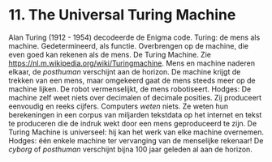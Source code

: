 # 11. The Universal Turing Machine
Alan Turing (1912 - 1954) decodeerde de Enigma code. Turing: de mens als machine. Gedetermineerd, als functie. Overbrengen op de machine, die even goed kan rekenen als de mens. De Turing Machine.  Zie https://nl.m.wikipedia.org/wiki/Turingmachine. Mens en machine naderen elkaar, de *posthuman* verschijnt aan de horizon. De machine krijgt de trekken van een mens, maar omgekeerd gaat de mens steeds meer op de machine lijken. De robot vermenselijkt, de mens robotiseert. Hodges: De machine zelf weet niets over decimalen of decimale posities. Zij produceert eenvoudig en reeks cijfers. Computers *weten* niets. Ze weten hun berekeningen in een corpus van miljarden tekstdata op het internet en tekst te produceren die de indruk wekt door een mens geproduceerd te zijn. 
De Turing Machine is universeel: hij kan het werk van elke machine overnemen. Hodges: één enkele machine ter vervanging van de menselijke rekenaar! De *cyborg* of *posthuman* verschijnt bijna 100 jaar geleden al aan de horizon. 